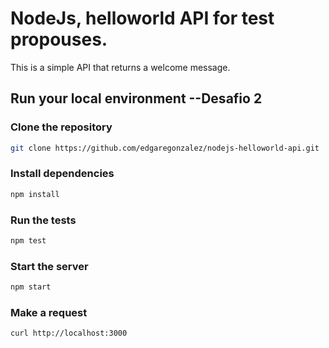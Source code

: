 # NodeJs, helloworld API for test propouses.

This is a simple API that returns a welcome message.

## Run your local environment --Desafio 2

### Clone the repository ####
```bash  
git clone https://github.com/edgaregonzalez/nodejs-helloworld-api.git
```

### Install dependencies
```bash
npm install
```

### Run the tests
```bash
npm test
```

### Start the server
```bash
npm start
```

### Make a request
```bash
curl http://localhost:3000
```
